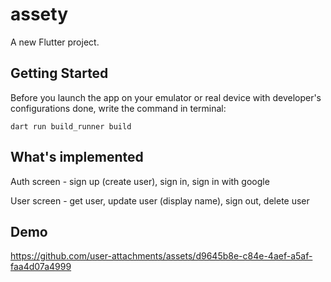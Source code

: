 # assety

A new Flutter project.

## Getting Started

Before you launch the app on your emulator or real device with developer's configurations done, write the command in terminal:

`dart run build_runner build`

## What's implemented

Auth screen - sign up (create user), sign in, sign in with google

User screen - get user, update user (display name), sign out, delete user

## Demo

https://github.com/user-attachments/assets/d9645b8e-c84e-4aef-a5af-faa4d07a4999



